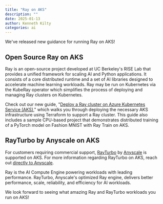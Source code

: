 ```yaml
---
title: "Ray on AKS"
description: ""
date: 2025-01-13
author: Kenneth Kilty
categories: ai
---
```


We've released new guidance for running Ray on AKS!

## Open Source Ray on AKS

Ray is an open-source project developed at UC Berkeley's RISE Lab that provides a unified framework for scaling AI and Python applications. It consists of a core distributed runtime and a set of AI libraries designed to accelerate machine learning workloads. Ray may be run on Kubernetes via the KubeRay operator which simplifies the process of deploying and managing Ray clusters on Kubernetes.

Check out our new guide, "[Deploy a Ray cluster on Azure Kubernetes Service (AKS)](https://learn.microsoft.com/azure/aks/ray-overview)," which walks you through deploying the necessary AKS infrastructure using Terraform to support a Ray cluster. This guide also includes a sample CPU-based project that demonstrates distributed training of a PyTorch model on Fashion MNIST with Ray Train on AKS.

## RayTurbo by Anyscale on AKS

For customers requiring commercial support, [RayTurbo](https://www.anyscale.com/product/platform/rayturbo) by [Anyscale](https://www.anyscale.com/) is supported on AKS. For more information regarding RayTurbo on AKS, reach out [directly to Anyscale](https://www.anyscale.com/book/demo?utm_source=azure&utm_medium=blog&utm_campaign=aks_rayturbo_blog).

Ray is the AI Compute Engine powering workloads with leading performance. RayTurbo, Anyscale's optimized Ray engine, delivers better performance, scale, reliability, and efficiency for AI workloads.

We look forward to seeing what amazing Ray and RayTurbo workloads you run on AKS!
